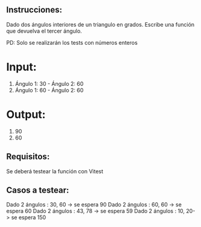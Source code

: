 ## Instrucciones:
Dado dos ángulos interiores de un triangulo en grados.
Escribe una función que devuelva el tercer ángulo.

PD: Solo se realizarán los tests con números enteros

# Input:
1) Ángulo 1: 30 - Ángulo 2: 60
2) Ángulo 1: 60 - Ángulo 2: 60

# Output:
1) 90
2) 60

## Requisitos:
Se deberá testear la función con Vitest
## Casos a testear:
Dado 2 ángulos : 30, 60 -> se espera 90
Dado 2 ángulos : 60, 60 -> se espera 60
Dado 2 ángulos : 43, 78 -> se espera 59
Dado 2 ángulos : 10, 20-> se espera 150

